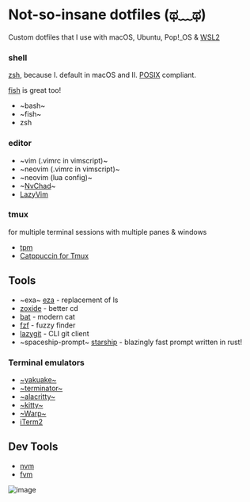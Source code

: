 # Not-so-insane dotfiles (ಥ﹏ಥ)

Custom dotfiles that I use with macOS, Ubuntu, Pop!_OS & [WSL2](https://docs.microsoft.com/en-us/windows/wsl/install-win10 "Windows Subsystem for Linux")

### shell

[zsh](https://www.zsh.org/), because I. default in macOS and  II. [POSIX](https://en.wikipedia.org/wiki/POSIX) compliant.

[fish](https://fishshell.com/) is great too!

- ~bash~
- ~fish~
- zsh

### editor

- ~vim (.vimrc in vimscript)~
- ~neovim (.vimrc in vimscript)~
- ~neovim (lua config)~
- ~[NvChad](https://github.com/NvChad/NvChad)~
- [LazyVim](https://github.com/LazyVim/LazyVim)

### tmux

for multiple terminal sessions with multiple panes & windows

- [tpm](https://github.com/tmux-plugins/tpm)
- [Catppuccin for Tmux](https://github.com/catppuccin/tmux)

## Tools

- ~exa~ [eza](https://github.com/eza-community/eza) - replacement of ls
- [zoxide](https://github.com/ajeetdsouza/zoxide) - better cd
- [bat](https://github.com/sharkdp/bat) - modern cat
- [fzf](https://github.com/junegunn/fzf) - fuzzy finder
- [lazygit](https://github.com/jesseduffield/lazygit) - CLI git client
- ~spaceship-prompt~ [starship](https://github.com/starship/starship) - blazingly fast prompt written in rust!

### Terminal emulators

- [~yakuake~](https://github.com/KDE/yakuake)
- [~terminator~](https://github.com/gnome-terminator/terminator)
- [~alacritty~](https://github.com/alacritty/alacritty)
- [~kitty~](https://github.com/kovidgoyal/kitty)
- [~Warp~](https://github.com/warpdotdev/Warp)
- [iTerm2](https://github.com/gnachman/iTerm2)

## Dev Tools

- [nvm](https://github.com/nvm-sh/nvm)
- [fvm](https://github.com/leoafarias/fvm)

![image](https://user-images.githubusercontent.com/38901581/127496564-7360f7cb-5130-427f-96e0-d58602ea2e98.png)
